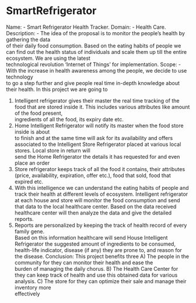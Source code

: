 # SmartRefrigerator

Name: - Smart Refrigerator	Health	Tracker.
Domain: - Health	Care.
Description: - The	idea	of	the	proposal	is	to	monitor	the	people’s	health	by	gathering	the	data	
of	their	daily	food	consumption.	Based	on	the	eating	habits	of	people	we	can	find	out	the	
health	status	of	individuals	and	scale	them	up	till	the	entire	ecosystem.	We	are	using	the	latest	
technological	revolution	‘Internet	of	Things’	for	implementation.
Scope: - With	the	increase	in	health	awareness	among	the	people, we	decide	to	use	technology	
to	go	a	step	further	and	give people	real	time in-depth knowledge	about	their	health.
In	this	project	we	are	going	to
1) Intelligent	refrigerator gives their	master	the	real	time	tracking	of	the	food	that	are	
stored	inside	it. This	includes various	attributes	like amount	of	the	food	present,	
ingredients	of	all	the	food, its	expiry	date etc.
2) Home	Intelligent	Refrigerator	will	notify	its	master	when	the	food store	inside is	about	
to	finish	and	at	the	same	time	will	ask	for its	availability and	offers	associated to	the	
Intelligent	Store	Refrigerator	placed	at various	local	stores. Local	store	in	return	will	
send	the	Home	Refrigerator	the	details	it has	requested	for	and even place	an	order
3) Store	refrigerator	keeps	track	of	all	the	food	it	contains,	their	attributes	(price,	
availability,	expiration,	offer etc.),	food	that	sold,	food	that	expired	etc.
4) With	this intelligence	we	can understand	the	eating	habits	of	people	and track	their
health	at	different	levels	of	ecosystem.	Intelligent	refrigerator at	each house	and	store
will	monitor	the	food	consumption and	send	that data	to	the local healthcare	center.	
Based	on	the	data	received	healthcare	center	will	then	analyze	the	data	and	give	the	
detailed	reports.
5) Reports	are	personalized by	keeping	the track	of health	record	of every	family	gene.	
Based	on	this	information healthcare	will	send House	Intelligent	Refrigerator	the
suggested	amount	of	ingredients	to	be	consumed,	health-life indicator,	disease (if	any)
they	are	prone	to,	and	reason	for	the	disease.
Conclusion: This	project	benefits	three
A) The	people	in	the	community for	they	can	monitor	their	health	and	ease the	
burden	of	managing	the	daily	chorus.
B) The	Health	Care	Center for	they	can	keep	track	of	health	and	use	this
obtained	data	for	various	analysis.
C) The	store for	they	can	optimize	their	sale	and	manage	their	inventory more	
effectively
